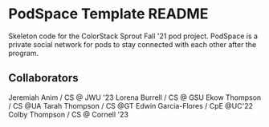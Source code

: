 # PodSpace Template README

Skeleton code for the ColorStack Sprout Fall '21 pod project. PodSpace is a private social network for pods to stay connected with each other after the program.

## Collaborators

Jeremiah Anim / CS @ JWU '23
Lorena Burrell / CS @ GSU
Ekow Thompson / CS @UA
Tarah Thompson / CS @GT
Edwin Garcia-Flores / CpE @UC'22 
Colby Thompson / CS @ Cornell '23
